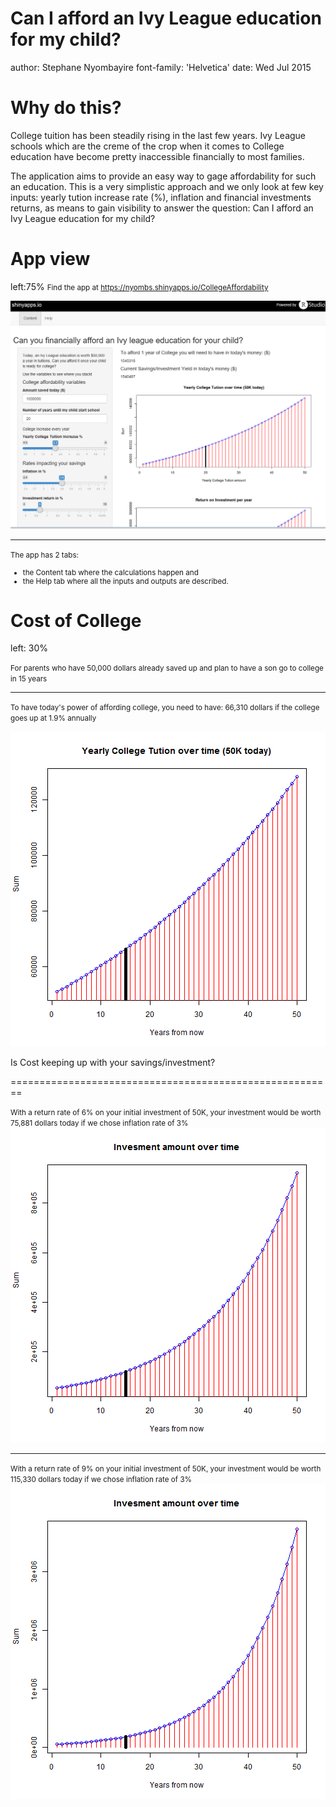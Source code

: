 Can I afford an Ivy League education for my child?
========================================================
author: Stephane Nyombayire
font-family: 'Helvetica'
date: Wed Jul 2015

Why do this?
========================================================


College tuition has been steadily rising in the last few years. Ivy League schools which are the creme of the crop when it comes to College education have become pretty inaccessible financially to most families. 


The application aims to provide an easy way to gage affordability for such an education. This is a very simplistic approach and we only look at few key inputs: yearly tution increase rate (%), inflation and financial investments returns, as means to gain visibility to answer the question: Can I afford an Ivy League education for my child? 

App view
========================================================
left:75%
<small>Find the app at https://nyombs.shinyapps.io/CollegeAffordability </small>

![alt text](ShinyAppPresentation-figure/AppScreenshot.png)

***
<small>The app has 2 tabs:
- the Content tab where the calculations happen and 
- the Help tab where all the inputs and outputs are described.
</small>

Cost of College
========================================================
left: 30%

<small>For parents who have 50,000 dollars already saved up and plan to have a son go to college in 15 years </small>

***
<small>To have today's power of affording college, you need to have:  66,310 dollars if the college goes up at 1.9% annually </small>

![plot of chunk unnamed-chunk-1](ShinyAppPresentation-figure/unnamed-chunk-1-1.png) 


Is Cost keeping up with your savings/investment?

========================================================

<small>With a return rate of 6% on your initial investment of 50K, your investment would be worth 75,881 dollars today if we chose inflation rate of 3%</small>
![plot of chunk unnamed-chunk-2](ShinyAppPresentation-figure/unnamed-chunk-2-1.png) 
***
<small>With a return rate of 9% on your initial investment of 50K, your investment would be worth 115,330 dollars today if we chose inflation rate of 3%</small>
![plot of chunk unnamed-chunk-3](ShinyAppPresentation-figure/unnamed-chunk-3-1.png) 


